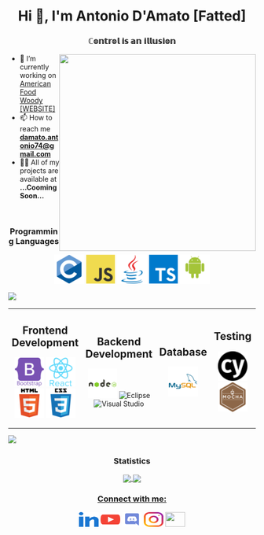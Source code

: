 <div>
<h1 align="center">Hi 👋, I'm Antonio D'Amato [Fatted]</h1>
<h3 align="center">ℂ𝕠𝕟𝕥𝕣𝕠𝕝 𝕚𝕤 𝕒𝕟 𝕚𝕝𝕝𝕦𝕤𝕚𝕠𝕟</h3>
  
<img align="right" width="400" height="400" src="https://github.com/Fatted/Fatted/assets/83971069/859a99c6-49a9-4f58-996d-c059ca928794">

- 🔭 I’m currently working on [American Food Woody [WEBSITE]](https://americanfoodwoody.com/)
- 📫 How to reach me **damato.antonio74@gmail.com**
- 👨‍💻 All of my projects are available at **...Cooming Soon...**
</div>
&nbsp
<p align="center">
  <div align="center">
    <h3 align="center">Programming Languages</h3>
      <img src="https://raw.githubusercontent.com/teamedwardforever/Readme-Generator/71f25dd8b98329b168142a6b782a107b75eab178/svg/Skills/Languages/c-original.svg" alt="C" width="60" height="60"/>
      <img src="https://raw.githubusercontent.com/teamedwardforever/Readme-Generator/71f25dd8b98329b168142a6b782a107b75eab178/svg/Skills/Languages/javascript-original.svg" alt="Javascript" width="60" height="60"/>
      <img src="https://raw.githubusercontent.com/teamedwardforever/Readme-Generator/71f25dd8b98329b168142a6b782a107b75eab178/svg/Skills/Languages/java-original.svg" alt="Java" width="60" height="60"/>
      <img src="https://raw.githubusercontent.com/teamedwardforever/Readme-Generator/71f25dd8b98329b168142a6b782a107b75eab178/svg/Skills/Languages/typescript-original.svg" alt="Typescript" width="60" height="60"/>
      <img src="https://raw.githubusercontent.com/teamedwardforever/Readme-Generator/71f25dd8b98329b168142a6b782a107b75eab178/svg/Skills/Mobile/android-original-wordmark.svg" alt="Android" width="60" height="60"/>  
  </div>
</p>
<img src="https://user-images.githubusercontent.com/73097560/115834477-dbab4500-a447-11eb-908a-139a6edaec5c.gif">
<table>
    <tr>
        <td>
          <p align="center">
            <div align="center">
              <h2 align="center">Frontend Development</h2>
    <img src="https://raw.githubusercontent.com/teamedwardforever/Readme-Generator/71f25dd8b98329b168142a6b782a107b75eab178/svg/Skills/Frontend/bootstrap-plain-wordmark.svg" alt="Bootstrap" width="60" height="60"/>
    <img src="https://raw.githubusercontent.com/teamedwardforever/Readme-Generator/71f25dd8b98329b168142a6b782a107b75eab178/svg/Skills/Frontend/react-original-wordmark.svg" alt="React" width="60" height="60"/>
    <img src="https://raw.githubusercontent.com/teamedwardforever/Readme-Generator/71f25dd8b98329b168142a6b782a107b75eab178/svg/Skills/Frontend/html5-original-wordmark.svg" alt="HTML" width="60" height="60"/>
    <img src="https://raw.githubusercontent.com/teamedwardforever/Readme-Generator/71f25dd8b98329b168142a6b782a107b75eab178/svg/Skills/Frontend/css3-original-wordmark.svg" alt="Css" width="60" height="60"/>
              </div>
            </p>
        </td>    
        <td>
          <p align="center">
            <div align="center">
              <h2 align="center">Backend Development</h2>
      <img src="https://raw.githubusercontent.com/teamedwardforever/Readme-Generator/71f25dd8b98329b168142a6b782a107b75eab178/svg/Skills/Backend/nodejs-original-wordmark.svg" alt="NodeJs" width="60" height="60"/>
      <img src="https://github.com/Fatted/Fatted/assets/83971069/2fcd8491-6f34-4a25-851c-6e90bdb86773" alt="Eclipse" width="60" height="60"/>
      <img src="https://github.com/Fatted/Fatted/assets/83971069/f7a42e04-5317-4009-9eca-594256bcec13" alt="Visual Studio" width="50" height="50"/>
            </div>
          </p>
        </td>
        <td>
          <p align="center">
            <div align="center">
              <h2 align="center">Database</h2>
      <img src="https://raw.githubusercontent.com/teamedwardforever/Readme-Generator/71f25dd8b98329b168142a6b782a107b75eab178/svg/Skills/Database/mysql-original-wordmark.svg" alt="Mysql" width="60" height="60"/>
            </div>
          </p>
        </td>
        <td>
          <p align="center">
            <div align="center">
              <h2 align="center">Testing</h2>
      <img src="https://raw.githubusercontent.com/teamedwardforever/Readme-Generator/71f25dd8b98329b168142a6b782a107b75eab178/svg/Skills/Testing/cypress.svg" alt="Cypress" width="60" height="60"/>
      <img src="https://raw.githubusercontent.com/teamedwardforever/Readme-Generator/71f25dd8b98329b168142a6b782a107b75eab178/svg/Skills/Testing/mochajs-icon.svg" alt="Mochajs" width="60" height="60"/>
            </div>
          </p>
        </td>
        <td>
          <p align="center">
            <div align="center">
              <h2 align="center">Software</h2>
      <img src="https://raw.githubusercontent.com/teamedwardforever/Readme-Generator/71f25dd8b98329b168142a6b782a107b75eab178/svg/Skills/Software/figma-icon.svg" alt="Figma" width="60" height="60"/>
      <img src="https://raw.githubusercontent.com/teamedwardforever/Readme-Generator/71f25dd8b98329b168142a6b782a107b75eab178/svg/Skills/Software/photoshop-line.svg" alt="Photoshop" width="60" height="60"/>
            </div>
          </p>
        </td>
    </tr>
</table>

<img src="https://user-images.githubusercontent.com/73097560/115834477-dbab4500-a447-11eb-908a-139a6edaec5c.gif"><h3 align="center">Statistics</h3>
<div align="center">
<a href="https://github.com/fatted">
<img align="center" src="http://github-profile-summary-cards.vercel.app/api/cards/stats?username=fatted&theme=dark" height="180em" />
<img align="center" src="http://github-profile-summary-cards.vercel.app/api/cards/profile-details?username=fatted&theme=dark" height="180em" />
</div>


<h3 align="center">Connect with me:</h3>
  <p align="center">
    <a href="https://linkedin.com/in/antonio d'amato" target="blank"><img align="center" src="https://raw.githubusercontent.com/teamedwardforever/Readme-Generator/71f25dd8b98329b168142a6b782a107b75eab178/svg/Social/linked-in-alt.svg" alt="antonio d'amato" height="30" width="40" /></a>
    <a href="https://www.youtube.com/c/fatted" target="blank"><img align="center" src="https://raw.githubusercontent.com/teamedwardforever/Readme-Generator/71f25dd8b98329b168142a6b782a107b75eab178/svg/Social/youtube.svg" alt="fatted" height="30" width="40" /></a>
    <a href="https://discord.gg/.fatted" target="blank"><img align="center" src="https://raw.githubusercontent.com/teamedwardforever/Readme-Generator/71f25dd8b98329b168142a6b782a107b75eab178/svg/Social/discord.svg" alt=".fatted" height="30" width="40" /></a>
    <a href="https://instagram.com/fatted74" target="blank"><img align="center" src="https://raw.githubusercontent.com/teamedwardforever/Readme-Generator/71f25dd8b98329b168142a6b782a107b75eab178/svg/Social/instagram.svg" alt="fatted74" height="30" width="40" /></a>
    <a href = "mailto:damato.antonio74@gmail.com"><img align="center" src="https://github.com/Fatted/Fatted/assets/83971069/697ef495-efb4-4265-bea0-c31e342ccc73" height="30" width="40" /></a>
</p>
